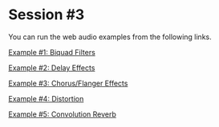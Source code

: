Session \#3
===========

You can run the web audio examples from the following links.

[Example \#1: Biquad Filters](https://rawgit.com/juhannam/ctp431/master/session3/01.biquad_filters.html)

[Example \#2: Delay Effects](https://rawgit.com/juhannam/ctp431/master/session3/02.delay.html)

[Example \#3: Chorus/Flanger Effects](https://rawgit.com/juhannam/ctp431/master/session3/03.chorus.html)

[Example \#4: Distortion](https://rawgit.com/juhannam/ctp431/master/session3/04.distortion.html)

[Example \#5: Convolution Reverb](https://rawgit.com/juhannam/ctp431/master/session3/05.conv_reverb.html)

